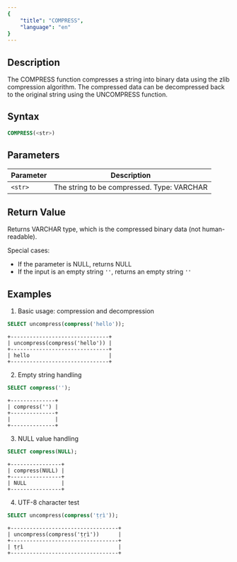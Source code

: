 ```yaml
---
{
    "title": "COMPRESS",
    "language": "en"
}
---
```


## Description

The COMPRESS function compresses a string into binary data using the zlib compression algorithm. The compressed data can be decompressed back to the original string using the UNCOMPRESS function.

## Syntax

```sql
COMPRESS(<str>)
```

## Parameters

| Parameter | Description |
| -------- | ----------------------------------------- |
| `<str>` | The string to be compressed. Type: VARCHAR |

## Return Value

Returns VARCHAR type, which is the compressed binary data (not human-readable).

Special cases:
- If the parameter is NULL, returns NULL
- If the input is an empty string `''`, returns an empty string `''`

## Examples

1. Basic usage: compression and decompression
```sql
SELECT uncompress(compress('hello'));
```
```text 
+-------------------------------+
| uncompress(compress('hello')) |
+-------------------------------+
| hello                         |
+-------------------------------+
```

2. Empty string handling
```sql
SELECT compress('');
```
```text 
+--------------+
| compress('') |
+--------------+
|              |
+--------------+
```

3. NULL value handling
```sql
SELECT compress(NULL);
```
```text 
+----------------+
| compress(NULL) |
+----------------+
| NULL           |
+----------------+
```

4. UTF-8 character test
```sql
SELECT uncompress(compress('ṭṛì'));
```
```text
+----------------------------------+
| uncompress(compress('ṭṛì'))      |
+----------------------------------+
| ṭṛì                              |
+----------------------------------+
```
